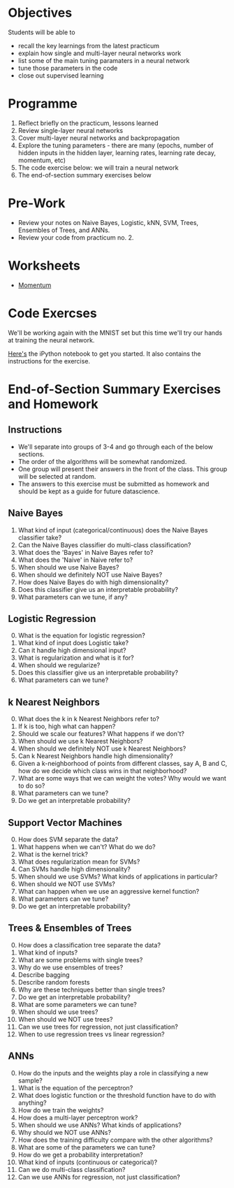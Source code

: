 # Objectives
Students will be able to
- recall the key learnings from the latest practicum
- explain how single and multi-layer neural networks work
- list some of the main tuning paramaters in a neural network
- tune those parameters in the code
- close out supervised learning

# Programme
1. Reflect briefly on the practicum, lessons learned
2. Review single-layer neural networks
3. Cover multi-layer neural networks and backpropagation
4. Explore the tuning parameters - there are many (epochs, number of hidden inputs in the hidden layer, learning rates, learning rate decay, momentum, etc)
5. The code exercise below: we will train a neural network
6. The end-of-section summary exercises below

# Pre-Work
- Review your notes on Naive Bayes, Logistic, kNN, SVM, Trees, Ensembles of Trees, and ANNs.
- Review your code from practicum no. 2.

# Worksheets
- [Momentum](https://s3-us-west-2.amazonaws.com/ga-dat-2015-suneel/worksheets/ANNs_ctd/ANN_ctd_wksht_1.pdf)

# Code Exercses
We'll be working again with the MNIST set but this time we'll try our hands at training the neural network.

[Here's](http://nbviewer.ipython.org/gist/suneel0101/8e26f317b5ecc0f012b9) the iPython notebook to get you started. It also contains the instructions for the exercise.

# End-of-Section Summary Exercises and Homework
## Instructions
- We'll separate into groups of 3-4 and go through each of the below sections.
- The order of the algorithms will be somewhat randomized.
- One group will present their answers in the front of the class. This group will be selected at random.
- The answers to this exercise must be submitted as homework and should be kept as a guide for future datascience.

## Naive Bayes
1. What kind of input (categorical/continuous) does the Naive Bayes classifier take?
2. Can the Naive Bayes classifier do multi-class classification?
3. What does the 'Bayes' in Naive Bayes refer to?
4. What does the 'Naive' in Naive refer to?
5. When should we use Naive Bayes?
6. When should we definitely NOT use Naive Bayes?
7. How does Naive Bayes do with high dimensionality?
8. Does this classifier give us an interpretable probability?
9. What parameters can we tune, if any?

## Logistic Regression
0. What is the equation for logistic regression?
1. What kind of input does Logistic take?
2. Can it handle high dimensional input?
3. What is regularization and what is it for?
4. When should we regularize?
6. Does this classifier give us an interpretable probability?
7. What parameters can we tune?

## k Nearest Neighbors
0. What does the k in k Nearest Neighbors refer to?
1. If k is too, high what can happen?
2. Should we scale our features? What happens if we don't?
3. When should we use k Nearest Neighbors?
4. When should we definitely NOT use k Nearest Neighbors?
5. Can k Nearest Neighbors handle high dimensionality?
6. Given a k-neighborhood of points from different classes, say A, B and C, how do we decide which class wins in that neighborhood?
7. What are some ways that we can weight the votes? Why would we want to do so?
8. What parameters can we tune?
9. Do we get an interpretable probability?

## Support Vector Machines
0. How does SVM separate the data?
1. What happens when we can't? What do we do?
2. What is the kernel trick?
3. What does regularization mean for SVMs?
4. Can SVMs handle high dimensionality?
5. When should we use SVMs? What kinds of applications in particular?
6. When should we NOT use SVMs?
7. What can happen when we use an aggressive kernel function?
8. What parameters can we tune?
9. Do we get an interpretable probability?

##  Trees & Ensembles of Trees
0. How does a classification tree separate the data?
1. What kind of inputs?
1. What are some problems with single trees?
2. Why do we use ensembles of trees?
3. Describe bagging
4. Describe random forests
5. Why are these techniques better than single trees?
6. Do we get an interpretable probability?
7. What are some parameters we can tune?
8. When should we use trees?
9. When should we NOT use trees?
10. Can we use trees for regression, not just classification?
11. When to use regression trees vs linear regression?

## ANNs
0. How do the inputs and the weights play a role in classifying a new sample?
1. What is the equation of the perceptron?
1. What does logistic function or the threshold function have to do with anything?
1. How do we train the weights?
2. How does a multi-layer perceptron work?
3. When should we use ANNs? What kinds of applications?
4. Why should we NOT use ANNs?
5. How does the training difficulty compare with the other algorithms?
6. What are some of the parameters we can tune?
7. How do we get a probability interpretation?
8. What kind of inputs (continuous or categorical)?
8. Can we do multi-class classification?
9. Can we use ANNs for regression, not just classification?
